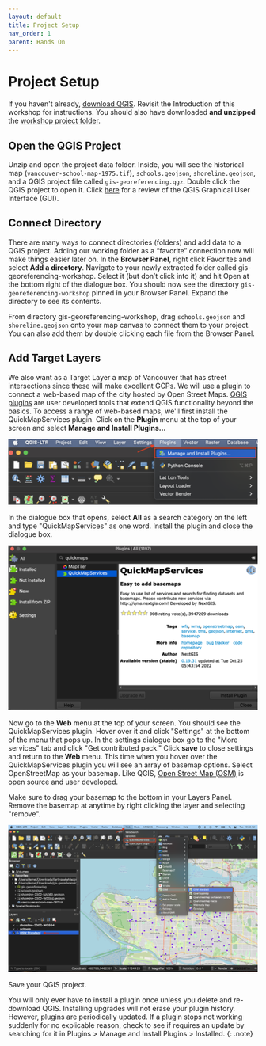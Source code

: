 ```yaml
---
layout: default
title: Project Setup 
nav_order: 1
parent: Hands On
---
```


# Project Setup
If you haven't already, [download QGIS](https://qgis.org/en/site/forusers/download.html). Revisit the Introduction of this workshop for instructions. You should also have downloaded **and unzipped** the [workshop project folder](gis-georeferencing-workshop.zip).
    
<!-- *1*{: .circle .circle-purple}  -->
## Open the QGIS Project
 Unzip and open the project data folder. Inside, you will see the historical map (`vancouver-school-map-1975.tif`), `schools.geojson`, `shoreline.geojson`, and a QGIS project file called `gis-georeferencing.qgz`. Double click the QGIS project to open it. Click <a href="https://ubc-library-rc.github.io/gis-intro-qgis/content/qgis-gui.html" target="_blank">here</a> for a review of the QGIS Graphical User Interface (GUI). 


## Connect Directory 
There are many ways to connect directories (folders) and add data to a QGIS project. Adding our working folder as a “favorite” connection now will make things easier later on. In the **Browser Panel**, right click Favorites and select **Add a directory**. Navigate to your newly extracted folder called gis-georeferencing-workshop. Select it (but don’t click into it) and hit Open at the bottom right of the dialogue box. You should now see the directory `gis-georeferencing-workshop` pinned in your Browser Panel. Expand the directory to see its contents.     

From directory gis-georeferencing-workshop, drag `schools.geojson` and `shoreline.geojson` onto your map canvas to connect them to your project. You can also add them by double clicking each file from the Browser Panel. 

## Add Target Layers 
We also want as a Target Layer a map of Vancouver that has street intersections since these will make excellent GCPs. We will use a plugin to connect a web-based map of the city hosted by Open Street Maps. [QGIS plugins](https://plugins.qgis.org/) are user developed tools that extend QGIS functionality beyond the basics. To access a range of web-based maps, we'll first install the QuickMapServices plugin. Click on the **Plugin** menu at the top of your screen and select **Manage and Install Plugins...**    

![Install plugin](./images/install-plugin_20221024.png)   
       

In the dialogue box that opens, select **All** as a search category on the left and type "QuickMapServices" as one word. Install the plugin and close the dialogue box.    

![quick map services](./images/quickmapservices_20221026.png)

Now go to the **Web** menu at the top of your screen. You should see the QuickMapServices plugin. Hover over it and click "Settings" at the bottom of the menu that pops up. In the settings dialogue box go to the "More services" tab and click "Get contributed pack." Click **save** to close settings and return to the **Web** menu. This time when you hover over the QuickMapServices plugin you will see an array of basemap options. Select OpenStreetMap as your basemap. Like QGIS, [Open Street Map (OSM)](https://www.openstreetmap.org/about) is open source and user developed.   

Make sure to drag your basemap to the bottom in your Layers Panel. Remove the basemap at anytime by right clicking the layer and selecting "remove". 

![osm-basemap](./images/osm-basemap_20231031.png)


Save your QGIS project. 

You will only ever have to install a plugin once unless you delete and re-download QGIS. Installing upgrades will not erase your plugin history. However, plugins are periodically updated. If a plugin stops not working suddenly for no explicable reason, check to see if requires an update by searching for it in Plugins > Manage and Install Plugins > Installed. 
{: .note}
